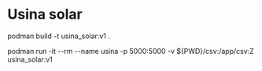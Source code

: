 # Usina solar

podman build -t usina_solar:v1 .

podman run -it --rm --name usina -p 5000:5000 -v ${PWD}/csv:/app/csv:Z usina_solar:v1 
